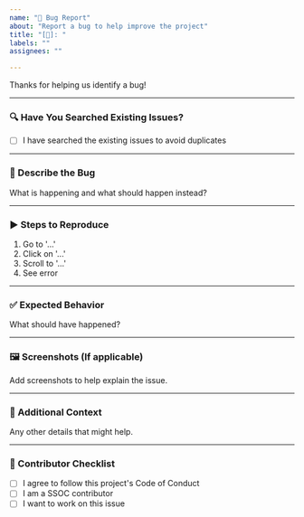 ```yaml
---
name: "🐞 Bug Report"
about: "Report a bug to help improve the project"
title: "[🐛]: "
labels: ""
assignees: ""

---
```


Thanks for helping us identify a bug!

---

### 🔍 Have You Searched Existing Issues?

- [ ] I have searched the existing issues to avoid duplicates

---

### 🐞 Describe the Bug  
What is happening and what should happen instead?

---

### ▶️ Steps to Reproduce  
1. Go to '...'
2. Click on '...'
3. Scroll to '...'
4. See error

---

### ✅ Expected Behavior  
What should have happened?

---

### 🖼️ Screenshots (If applicable)  
Add screenshots to help explain the issue.

---

### 📘 Additional Context  
Any other details that might help.

---

### 🙌 Contributor Checklist

- [ ] I agree to follow this project's Code of Conduct  
- [ ] I am a SSOC contributor  
- [ ] I want to work on this issue  